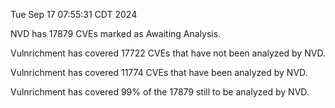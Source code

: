 Tue Sep 17 07:55:31 CDT 2024

NVD has 17879 CVEs marked as Awaiting Analysis.

Vulnrichment has covered 17722 CVEs that have not been analyzed by NVD.

Vulnrichment has covered 11774 CVEs that have been analyzed by NVD.

Vulnrichment has covered 99% of the 17879 still to be analyzed by NVD.

